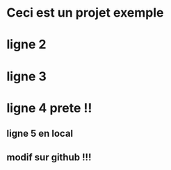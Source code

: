 # Ceci est un projet exemple
# ligne 2
# ligne 3
# ligne 4 prete !! 
## ligne 5 en local
## modif sur github !!! 
